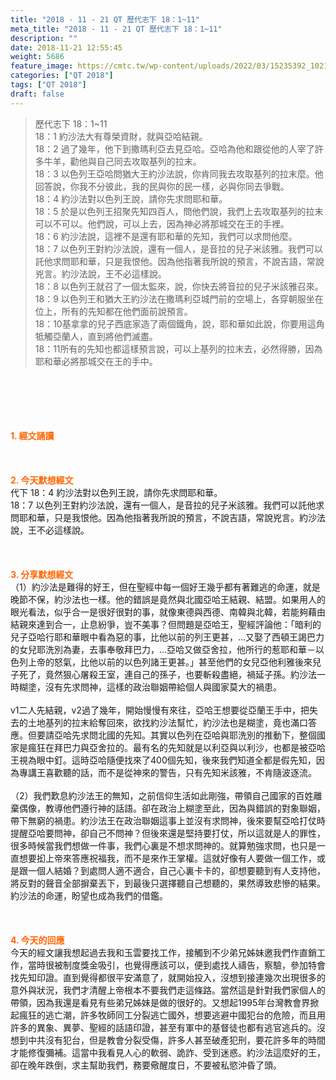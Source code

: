 ```yaml
---
title: "2018 - 11 - 21 QT 歷代志下 18：1~11"
meta_title: "2018 - 11 - 21 QT 歷代志下 18：1~11"
description: ""
date: 2018-11-21 12:55:45
weight: 5686
feature_image: https://cmtc.tw/wp-content/uploads/2022/03/15235392_10211799862337740_180693556567566654_o-1.webp
categories: ["QT 2018"]
tags: ["QT 2018"]
draft: false
---
```


<blockquote>歷代志下 18：1~11<br />
18：1 約沙法大有尊榮資財，就與亞哈結親。<br />
18：2 過了幾年，他下到撒瑪利亞去見亞哈。亞哈為他和跟從他的人宰了許多牛羊，勸他與自己同去攻取基列的拉末。<br />
18：3 以色列王亞哈問猶大王約沙法說，你肯同我去攻取基列的拉末麼。他回答說，你我不分彼此，我的民與你的民一樣，必與你同去爭戰。<br />
18：4 約沙法對以色列王說，請你先求問耶和華。<br />
18：5 於是以色列王招聚先知四百人，問他們說，我們上去攻取基列的拉末可以不可以。他們說，可以上去，因為神必將那城交在王的手裡。<br />
18：6 約沙法說，這裡不是還有耶和華的先知，我們可以求問他麼。<br />
18：7 以色列王對約沙法說，還有一個人，是音拉的兒子米該雅。我們可以託他求問耶和華，只是我恨他。因為他指著我所說的預言，不說吉語，常說兇言。約沙法說，王不必這樣說。<br />
18：8 以色列王就召了一個太監來，說，你快去將音拉的兒子米該雅召來。<br />
18：9 以色列王和猶大王約沙法在撒瑪利亞城門前的空場上，各穿朝服坐在位上，所有的先知都在他們面前說預言。<br />
18：10基拿拿的兒子西底家造了兩個鐵角，說，耶和華如此說，你要用這角牴觸亞蘭人，直到將他們滅盡。<br />
18：11所有的先知也都這樣預言說，可以上基列的拉末去，必然得勝，因為耶和華必將那城交在王的手中。</blockquote><br />
&nbsp;<br />
<br />
&nbsp;<br />
<br />
<span style="color: #ff6600;"><strong>1. </strong><strong>經文誦讀</strong></span><br />
<br />
<span style="color: #ff6600;"><strong> </strong></span><br />
<br />
<span style="color: #ff6600;"><strong>2. 今天默想</strong><strong>經文<br />
</strong></span>代下 18：4 約沙法對以色列王說，請你先求問耶和華。<br />
18：7 以色列王對約沙法說，還有一個人，是音拉的兒子米該雅。我們可以託他求問耶和華，只是我恨他。因為他指著我所說的預言，不說吉語，常說兇言。約沙法說，王不必這樣說。<br />
<br />
&nbsp;<br />
<br />
<span style="color: #ff6600;"><strong>3. 分享默想經文<br />
</strong></span>（1）約沙法是難得的好王，但在聖經中每一個好王幾乎都有著難逃的命運，就是晚節不保，約沙法也一樣。他的錯誤是竟然與北國亞哈王結親、結盟。如果用人的眼光看法，似乎合一是很好很對的事，就像東德與西德、南韓與北韓，若能夠藉由結親來達到合一，止息紛爭，豈不美事？但問題是亞哈王，聖經評論他：「暗利的兒子亞哈行耶和華眼中看為惡的事，比他以前的列王更甚，…又娶了西頓王謁巴力的女兒耶洗別為妻，去事奉敬拜巴力，…亞哈又做亞舍拉，他所行的惹耶和華－以色列上帝的怒氣，比他以前的以色列諸王更甚。」甚至他們的女兒亞他利雅後來兒子死了，竟然狠心屠殺王室，連自己的孫子，也要斬殺盡絕，禍延子孫。約沙法一時糊塗，沒有先求問神，這樣的政治聯姻帶給個人與國家莫大的禍患。<br />
<br />
v1二人先結親，v2過了幾年，開始慢慢有來往，亞哈王想要從亞蘭王手中，把失去的土地基列的拉末給奪回來，欲找約沙法幫忙，約沙法也是糊塗，竟也滿口答應。但要請亞哈先求問北國的先知。其實以色列在亞哈與耶洗別的推動下，整個國家是瘋狂在拜巴力與亞舍拉的。最有名的先知就是以利亞與以利沙，也都是被亞哈王視為眼中釘。這時亞哈隨便找來了400個先知，後來我們知道全都是假先知，因為專講王喜歡聽的話，而不是從神來的警告，只有先知米該雅，不肯隨波逐流。<br />
<br />
（2）我們歎息約沙法王的無知，之前信仰生活如此剛強，帶領自己國家的百姓離棄偶像，教導他們遵行神的話語。卻在政治上糊塗至此，因為與錯誤的對象聯姻，帶下無窮的禍患。約沙法王在政治聯姻這事上並沒有求問神，後來要幫亞哈打仗時提醒亞哈要問神，卻自己不問神？但後來還是堅持要打仗，所以這就是人的罪性，很多時候當我們想做一件事，我們心裏是不想求問神的。就算勉強求問，也只是一直想要抝上帝來答應祝福我，而不是來作王掌權。這就好像有人要做一個工作，或是跟一個人結婚？到處問人適不適合，自己心裏卡卡的，卻想要聽到有人支持他，將反對的聲音全部摒棄丟下，到最後只選擇聽自己想聽的，果然導致悲慘的結果。約沙法的命運，盼望也成為我們的借鑑。<br />
<br />
&nbsp;<br />
<br />
<span style="color: #ff6600;"><strong>4. 今天的回應<br />
</strong></span>今天的經文讓我想起過去我和玉雲要找工作，接觸到不少弟兄姊妹邀我們作直銷工作，當時很被制度獎金吸引，也覺得應該可以，便到處找人禱告，察驗，參加特會找先知印證。直到覺得都很平安滿意了，就開始投入，沒想到接連幾次出現很多的意外與狀況，我們才清醒上帝根本不要我們走這條路。當然這是針對我們家個人的帶領，因為我還是看見有些弟兄姊妹是做的很好的。又想起1995年台灣教會界掀起瘋狂的逃亡潮，許多牧師同工分裂逃亡國外，想要逃避中國犯台的危險，而且用許多的異象、異夢、聖經的話語印證，甚至有軍中的基督徒也都有逃官逃兵的。沒想到中共沒有犯台，但是教會分裂受傷，許多人甚至破產犯刑，要花許多年的時間才能修復彌補。這當中我看見人心的軟弱、詭詐、受到迷惑。約沙法這麼好的王，卻在晚年跌倒，求主幫助我們，務要儆醒度日，不要被私慾沖昏了頭。<br />
<br />
&nbsp;
        